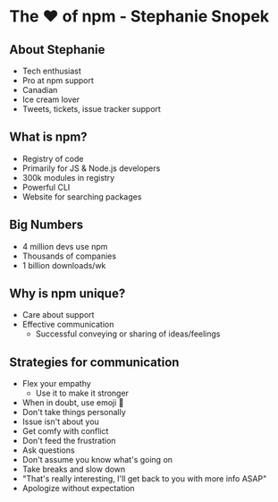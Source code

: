 # The :heart: of npm - Stephanie Snopek

## About Stephanie
- Tech enthusiast
- Pro at npm support
- Canadian
- Ice cream lover
- Tweets, tickets, issue tracker support

## What is npm?
- Registry of code
- Primarily for JS & Node.js developers
- 300k modules in registry
- Powerful CLI
- Website for searching packages

## Big Numbers
- 4 million devs use npm
- Thousands of companies
- 1 billion downloads/wk

## Why is npm unique?
- Care about support
- Effective communication
  - Successful conveying or sharing of ideas/feelings

## Strategies for communication
- Flex your empathy
  - Use it to make it stronger
- When in doubt, use emoji :100:
- Don't take things personally
- Issue isn't about you
- Get comfy with conflict
- Don't feed the frustration
- Ask questions
- Don't assume you know what's going on
- Take breaks and slow down
- "That's really interesting, I'll get back to you with more info ASAP"
- Apologize without expectation
